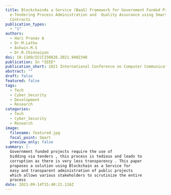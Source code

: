 ```yaml
---
title: BlockchainAs a Service (BaaS) Framework for Government Funded Projects
  e-Tendering Process Administration and  Quality Assurance using Smart
  Contracts
publication_types:
  - "1"
authors:
  - Hari Pranav A
  - Dr.M.Latha
  - Ashwin.M.S
  - Dr.R.Chinnaiyan
doi: 10.1109/ICCCI50826.2021.9402348
publication: In *IEEE*
publication_short: 2021 International Conference on Computer Communication and Informatics (ICCCI)
abstract: ""
draft: false
featured: false
tags:
  - Tech
  - Cyber_Security
  - Development
  - Research
categories:
  - Tech
  - Cyber_Security
  - Research
image:
  filename: featured.jpg
  focal_point: Smart
  preview_only: false
summary: |-
  Government funded projects require the use of
  bidding via tenders , this process is tedious and leads to
  corruption as there is very less transparency . This paper
  proposes a solution using Blockchain as a Service for
  easy and transparent administration of public projects
  which allows various stakeholders to scrutinize the entire
  process
date: 2021-09-14T15:40:21.116Z
---
```

